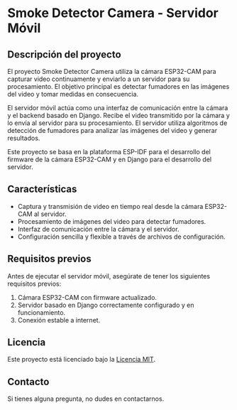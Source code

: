 # Smoke Detector Camera - Servidor Móvil

## Descripción del proyecto

El proyecto Smoke Detector Camera utiliza la cámara ESP32-CAM para capturar video continuamente y enviarlo a un servidor para su procesamiento. El objetivo principal es detectar fumadores en las imágenes del video y tomar medidas en consecuencia.

El servidor móvil actúa como una interfaz de comunicación entre la cámara y el backend basado en Django. Recibe el video transmitido por la cámara y lo envía al servidor para su procesamiento. El servidor utiliza algoritmos de detección de fumadores para analizar las imágenes del video y generar resultados.

Este proyecto se basa en la plataforma ESP-IDF para el desarrollo del firmware de la cámara ESP32-CAM y en Django para el desarrollo del servidor.

## Características

- Captura y transmisión de video en tiempo real desde la cámara ESP32-CAM al servidor.
- Procesamiento de imágenes del video para detectar fumadores.
- Interfaz de comunicación entre la cámara y el servidor.
- Configuración sencilla y flexible a través de archivos de configuración.

## Requisitos previos

Antes de ejecutar el servidor móvil, asegúrate de tener los siguientes requisitos previos:

1. Cámara ESP32-CAM con firmware actualizado.
2. Servidor basado en Django correctamente configurado y en funcionamiento.
3. Conexión estable a internet.

## Licencia

Este proyecto está licenciado bajo la [Licencia MIT](https://opensource.org/licenses/MIT).

## Contacto

Si tienes alguna pregunta, no dudes en contactarnos.